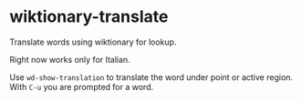 # wiktionary-translate

Translate words using wiktionary for lookup.

Right now works only for Italian.

Use `wd-show-translation` to translate the word under point or active region. With `C-u` you are prompted for a word.
